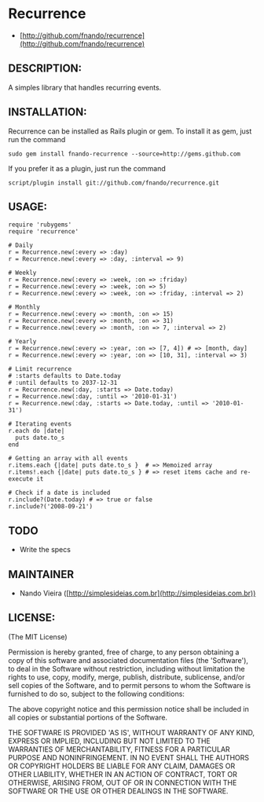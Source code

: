 Recurrence
==========

* [http://github.com/fnando/recurrence](http://github.com/fnando/recurrence)

DESCRIPTION:
------------

A simples library that handles recurring events.


INSTALLATION:
-------------

Recurrence can be installed as Rails plugin or gem. To install it as gem, just
run the command 

	sudo gem install fnando-recurrence --source=http://gems.github.com

If you prefer it as a plugin, just run the command

	script/plugin install git://github.com/fnando/recurrence.git

USAGE:
------
	
	require 'rubygems'
	require 'recurrence'
	
	# Daily
	r = Recurrence.new(:every => :day)
	r = Recurrence.new(:every => :day, :interval => 9)
	
	# Weekly
	r = Recurrence.new(:every => :week, :on => :friday)
	r = Recurrence.new(:every => :week, :on => 5)
	r = Recurrence.new(:every => :week, :on => :friday, :interval => 2)
	
	# Monthly
	r = Recurrence.new(:every => :month, :on => 15)
	r = Recurrence.new(:every => :month, :on => 31)
	r = Recurrence.new(:every => :month, :on => 7, :interval => 2)
	
	# Yearly
	r = Recurrence.new(:every => :year, :on => [7, 4]) # => [month, day]
	r = Recurrence.new(:every => :year, :on => [10, 31], :interval => 3)
	
	# Limit recurrence
	# :starts defaults to Date.today
	# :until defaults to 2037-12-31
	r = Recurrence.new(:day, :starts => Date.today)
	r = Recurrence.new(:day, :until => '2010-01-31')
	r = Recurrence.new(:day, :starts => Date.today, :until => '2010-01-31')
	
	# Iterating events
	r.each do |date|
	  puts date.to_s
	end
	
	# Getting an array with all events
	r.items.each {|date| puts date.to_s }  # => Memoized array
	r.items!.each {|date| puts date.to_s } # => reset items cache and re-execute it
	
	# Check if a date is included
	r.include?(Date.today) # => true or false
	r.include?('2008-09-21')

TODO
----	

* Write the specs

MAINTAINER
----------
 
* Nando Vieira ([http://simplesideias.com.br](http://simplesideias.com.br))

LICENSE:
--------

(The MIT License)

Permission is hereby granted, free of charge, to any person obtaining
a copy of this software and associated documentation files (the
'Software'), to deal in the Software without restriction, including
without limitation the rights to use, copy, modify, merge, publish,
distribute, sublicense, and/or sell copies of the Software, and to
permit persons to whom the Software is furnished to do so, subject to
the following conditions:

The above copyright notice and this permission notice shall be
included in all copies or substantial portions of the Software.

THE SOFTWARE IS PROVIDED 'AS IS', WITHOUT WARRANTY OF ANY KIND,
EXPRESS OR IMPLIED, INCLUDING BUT NOT LIMITED TO THE WARRANTIES OF
MERCHANTABILITY, FITNESS FOR A PARTICULAR PURPOSE AND NONINFRINGEMENT.
IN NO EVENT SHALL THE AUTHORS OR COPYRIGHT HOLDERS BE LIABLE FOR ANY
CLAIM, DAMAGES OR OTHER LIABILITY, WHETHER IN AN ACTION OF CONTRACT,
TORT OR OTHERWISE, ARISING FROM, OUT OF OR IN CONNECTION WITH THE
SOFTWARE OR THE USE OR OTHER DEALINGS IN THE SOFTWARE.